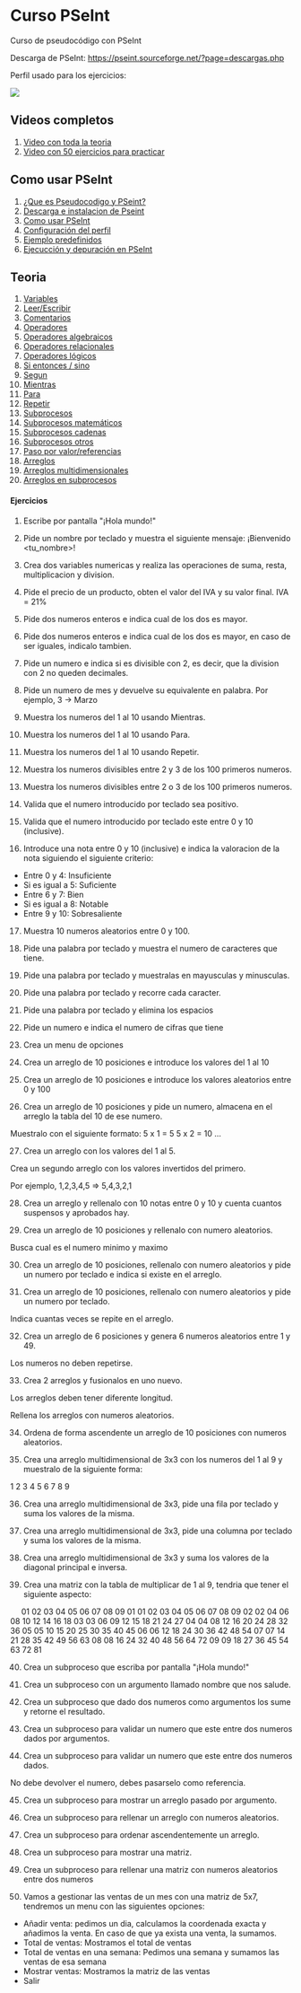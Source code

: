 # Curso PSeInt

Curso de pseudocódigo con PSeInt

Descarga de PSeInt: https://pseint.sourceforge.net/?page=descargas.php

Perfil usado para los ejercicios:

![](./configuracion-perfil-ejercicios.png)

## Videos completos

1. [Video con toda la teoria](https://youtu.be/nYrYhJf685U)
2. [Video con 50 ejercicios para practicar](https://youtu.be/WW9cn-bdVlQ)

## Como usar PSeInt

1. [¿Que es Pseudocodigo y PSeint?](https://youtu.be/rXGsxmIPlDc)
2. [Descarga e instalacion de Pseint](https://youtu.be/CKLnYlUWdoY)
3. [Como usar PSeInt](https://youtu.be/0yKq5JVEB4U)
4. [Configuración del perfil](https://youtu.be/Un2067BP3hQ)
5. [Ejemplo predefinidos](https://youtu.be/3sm_pfWdtw4)
6. [Ejecucción y depuración en PSeInt](https://youtu.be/a5Y4b6mAY4s)

## Teoria

1. [Variables](https://youtu.be/g598oxPP1O4)
2. [Leer/Escribir](https://youtu.be/CKLnYlUWdoY)
3. [Comentarios](https://youtu.be/0yKq5JVEB4U)
4. [Operadores](https://youtu.be/wvr2bA5ebJ4)
5. [Operadores algebraicos](https://youtu.be/EpqVM6cvLDE)
6. [Operadores relacionales](https://youtu.be/xEO1zBB02w8)
7. [Operadores lógicos](https://youtu.be/wojF1wahixA)
8. [Si entonces / sino](https://youtu.be/vqUyvmgcrKY)
9. [Segun](https://youtu.be/WhSRt6h-k8M)
10. [Mientras](https://youtu.be/XEDsrQWIsg0)
11. [Para](https://youtu.be/2RWeOtKBzpQ)
12. [Repetir](https://youtu.be/WBpwrN-1Yso)
13. [Subprocesos](https://youtu.be/jCM-MLbD09U)
14. [Subprocesos matemáticos](https://youtu.be/Gqn0YK84xng)
15. [Subprocesos cadenas](https://youtu.be/0PNDtTEZG6g)
16. [Subprocesos otros](https://youtu.be/RvcnHAT81qs)
17. [Paso por valor/referencias](https://youtu.be/8QQXSSueRW8)
18. [Arreglos](https://youtu.be/4FUpkS1QF24)
19. [Arreglos multidimensionales](https://youtu.be/NklW6Ud3qHQ)
20. [Arreglos en subprocesos](https://youtu.be/drXn9MuFS34)

#### Ejercicios

1. Escribe por pantalla "¡Hola mundo!"

2. Pide un nombre por teclado y muestra el siguiente mensaje: ¡Bienvenido <tu_nombre>!

3. Crea dos variables numericas y realiza las operaciones de suma, resta, multiplicacion y division.

4. Pide el precio de un producto, obten el valor del IVA y su valor final. IVA = 21%

5. Pide dos numeros enteros e indica cual de los dos es mayor.

6. Pide dos numeros enteros e indica cual de los dos es mayor, en caso de ser iguales, indicalo tambien.

7. Pide un numero e indica si es divisible con 2, es decir, que la division con 2 no queden decimales.

8. Pide un numero de mes y devuelve su equivalente en palabra. Por ejemplo, 3 -> Marzo

9. Muestra los numeros del 1 al 10 usando Mientras.

10. Muestra los numeros del 1 al 10 usando Para.

11. Muestra los numeros del 1 al 10 usando Repetir.

12. Muestra los numeros divisibles entre 2 y 3 de los 100 primeros numeros.

13. Muestra los numeros divisibles entre 2 o 3 de los 100 primeros numeros.

14. Valida que el numero introducido por teclado sea positivo.

15. Valida que el numero introducido por teclado este entre 0 y 10 (inclusive).

16. Introduce una nota entre 0 y 10 (inclusive) e indica la valoracion de la nota siguiendo el siguiente criterio:

- Entre 0 y 4: Insuficiente
- Si es igual a 5: Suficiente
- Entre 6 y 7: Bien
- Si es igual a 8: Notable
- Entre 9 y 10: Sobresaliente

17.  Muestra 10 numeros aleatorios entre 0 y 100.

18. Pide una palabra por teclado y muestra el numero de caracteres que tiene.

19. Pide una palabra por teclado y muestralas en mayusculas y minusculas.

20. Pide una palabra por teclado y recorre cada caracter.

21. Pide una palabra por teclado y elimina los espacios

22. Pide un numero e indica el numero de cifras que tiene

23. Crea un menu de opciones

24. Crea un arreglo de 10 posiciones e introduce los valores del 1 al 10

25. Crea un arreglo de 10 posiciones e introduce los valores aleatorios entre 0 y 100

26.  Crea un arreglo de 10 posiciones y pide un numero, almacena en el arreglo la tabla del 10 de ese numero.

Muestralo con el siguiente formato:
5 x 1 = 5
5 x 2 = 10
...

27. Crea un arreglo con los valores del 1 al 5.
    
Crea un segundo arreglo con los valores invertidos del primero.
    
Por ejemplo,  1,2,3,4,5   =>   5,4,3,2,1

28. Crea un arreglo y rellenalo con 10 notas entre 0 y 10 y cuenta cuantos suspensos y aprobados hay.

29. Crea un arreglo de 10 posiciones y rellenalo con numero aleatorios.

Busca cual es el numero minimo y maximo

30. Crea un arreglo de 10 posiciones, rellenalo con numero aleatorios y pide un numero por teclado e indica si existe en el arreglo.

31. Crea un arreglo de 10 posiciones, rellenalo con numero aleatorios y pide un numero por teclado.

Indica cuantas veces se repite en el arreglo.

32. Crea un arreglo de 6 posiciones y genera 6 numeros aleatorios entre 1 y 49. 

Los numeros no deben repetirse.

33. Crea 2 arreglos y fusionalos en uno nuevo.

Los arreglos deben tener diferente longitud.

Rellena los arreglos con numeros aleatorios.

34. Ordena de forma ascendente un arreglo de 10 posiciones con numeros aleatorios.

35. Crea una arreglo multidimensional de 3x3 con los numeros del 1 al 9 y muestralo de la siguiente forma:

1 2 3
4 5 6
7 8 9

36. Crea una arreglo multidimensional de 3x3, pide una fila por teclado y suma los valores de la misma.

37. Crea una arreglo multidimensional de 3x3, pide una columna por teclado y suma los valores de la misma.

38. Crea una arreglo multidimensional de 3x3 y suma los valores de la diagonal principal e inversa.

39. Crea una matriz con la tabla de multiplicar de 1 al 9, tendria que tener el siguiente aspecto:

&nbsp;&nbsp;&nbsp;&nbsp; 01 02 03 04 05 06 07 08 09
01 01 02 03 04 05 06 07 08 09
02 02 04 06 08 10 12 14 16 18
03 03 06 09 12 15 18 21 24 27
04 04 08 12 16 20 24 28 32 36
05 05 10 15 20 25 30 35 40 45
06 06 12 18 24 30 36 42 48 54
07 07 14 21 28 35 42 49 56 63
08 08 16 24 32 40 48 56 64 72
09 09 18 27 36 45 54 63 72 81

40. Crea un subproceso que escriba por pantalla "¡Hola mundo!"

41. Crea un subproceso con un argumento llamado nombre que nos salude.

42. Crea un subproceso que dado dos numeros como argumentos los sume y retorne el resultado.

43. Crea un subproceso para validar un numero que este entre dos numeros dados por argumentos.

44. Crea un subproceso para validar un numero que este entre dos numeros dados. 

No debe devolver el numero, debes pasarselo como referencia.

45. Crea un subproceso para mostrar un arreglo pasado por argumento.

46. Crea un subproceso para rellenar un arreglo con numeros aleatorios.

47. Crea un subproceso para ordenar ascendentemente un arreglo.

48.  Crea un subproceso para mostrar una matriz.

49. Crea un subproceso para rellenar una matriz con numeros aleatorios entre dos numeros

50. Vamos a gestionar las ventas de un mes con una matriz de 5x7, tendremos un menu con las siguientes opciones:

- Añadir venta: pedimos un dia, calculamos la coordenada exacta y añadimos la venta. En caso de que ya exista una venta, la sumamos.
- Total de ventas: Mostramos el total de ventas
- Total de ventas en una semana: Pedimos una semana y sumamos las ventas de esa semana 
- Mostrar ventas: Mostramos la matriz de las ventas
- Salir

